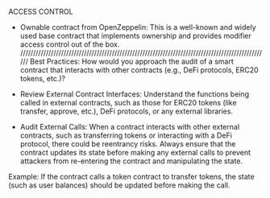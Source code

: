 ACCESS CONTROL
*   Ownable contract from OpenZeppelin: This is a well-known and widely used base contract that implements ownership and provides modifier access control out of the box.
//////////////////////////////////////////////////////////////////////////////////////////////////
 Best Practices:
How would you approach the audit of a smart contract that interacts with other contracts (e.g., DeFi protocols, ERC20 tokens, etc.)?

*   Review External Contract Interfaces: Understand the functions being called in external contracts, such as those for ERC20 tokens (like transfer, approve, etc.), DeFi protocols, or any external libraries.

*   Audit External Calls: When a contract interacts with other external contracts, such as transferring tokens or interacting with a DeFi protocol, there could be reentrancy risks. Always ensure that the contract updates its state before making any external calls to prevent attackers from re-entering the contract and manipulating the state.

Example: If the contract calls a token contract to transfer tokens, the state (such as user balances) should be updated before making the call.
